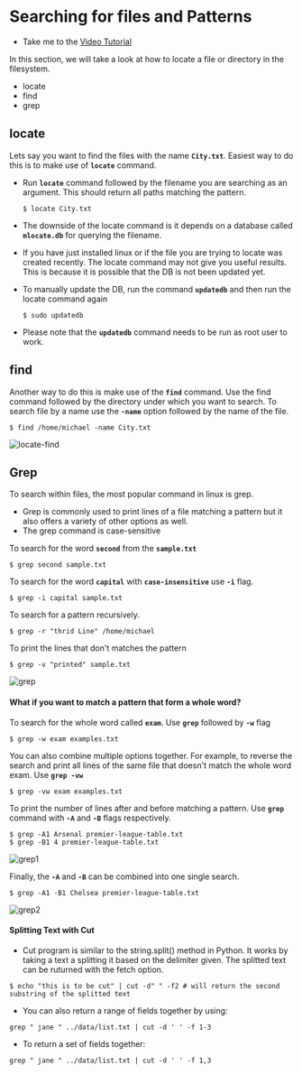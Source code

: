 # Searching for files and Patterns

- Take me to the [Video Tutorial](https://kodekloud.com/courses/873064/lectures/17080595)

In this section, we will take a look at how to locate a file or directory in the filesystem.
- locate
- find
- grep

## locate
Lets say you want to find the files with the name **`City.txt`**. Easiest way to do this is to make use of **`locate`** command.
- Run **`locate`** command followed by the filename you are searching as an argument. This should return all paths matching the pattern.
  ```
  $ locate City.txt
  ```

- The downside of the locate command is it depends on a database called **`mlocate.db`** for querying the filename.
- If you have just installed linux or if the file you are trying to locate was created recently. The locate command may not give you useful results. This is because it is possible that the DB is not been updated yet.
- To manually update the DB, run the command **`updatedb`** and then run the locate command again
  ```
  $ sudo updatedb
  ```
- Please note that the **`updatedb`** command needs to be run as root user to work.

## find

Another way to do this is make use of the **`find`** command. Use the find command followed by the directory under which you want to search. To search file by a name use the **`-name`** option followed by the name of the file.
```
$ find /home/michael -name City.txt
```
   ![locate-find](../../images/locate-find.PNG)
   
## Grep

To search within files, the most popular command in linux is grep. 
- Grep is commonly used to print lines of a file matching a pattern but it also offers a variety of other options as well.
- The grep command is case-sensitive  

To search for the word **`second`** from the **`sample.txt`**
```
$ grep second sample.txt
```

To search for the word **`capital`** with **`case-insensitive`** use **`-i`** flag.
```
$ grep -i capital sample.txt
```

To search for a pattern recursively.
```
$ grep -r "thrid Line" /home/michael
```

To print the lines that don't matches the pattern
```
$ grep -v "printed" sample.txt
```

  ![grep](../../images/grep.PNG)
  
#### What if you want to match a pattern that form a whole word?

To search for the whole word called **`exam`**. Use **`grep`** followed by **`-w`** flag  
```
$ grep -w exam examples.txt
```

You can also combine multiple options together. For example, to reverse the search and print all lines of the same file that doesn't match the whole word exam. Use **`grep -vw`** 
```
$ grep -vw exam examples.txt
```

To print the number of lines after and before matching a pattern. Use **`grep`** command with **`-A`** and **`-B`** flags respectively.
```
$ grep -A1 Arsenal premier-league-table.txt
$ grep -B1 4 premier-league-table.txt
```

   ![grep1](../../images/grep1.PNG)


Finally, the **`-A`** and **`-B`** can be combined into one single search.
```
$ grep -A1 -B1 Chelsea premier-league-table.txt
```
  ![grep2](../../images/grep2.PNG)
  
  
 #### Splitting Text with Cut
 - Cut program is similar to the string.split() method in Python. It works by taking a text a splitting it based on the delimiter given. The splitted text can be ruturned with the fetch option.
 ```
$ echo "this is to be cut" | cut -d" " -f2 # will return the second substring of the splitted text
 ```
 - You can also return a range of fields together by using:
 ```
 grep " jane " ../data/list.txt | cut -d ' ' -f 1-3
 ```
 - To return a set of fields together:
 ```
 grep " jane " ../data/list.txt | cut -d ' ' -f 1,3
 ```
   



  
